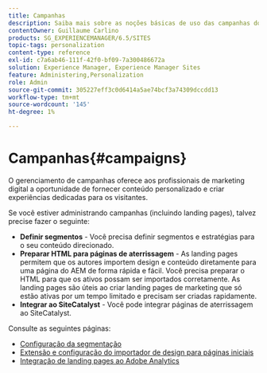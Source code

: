 ```yaml
---
title: Campanhas
description: Saiba mais sobre as noções básicas de uso das campanhas do Adobe Experience Manager (AEM).
contentOwner: Guillaume Carlino
products: SG_EXPERIENCEMANAGER/6.5/SITES
topic-tags: personalization
content-type: reference
exl-id: c7a6ab46-111f-42f0-bf09-7a300486672a
solution: Experience Manager, Experience Manager Sites
feature: Administering,Personalization
role: Admin
source-git-commit: 305227eff3c0d6414a5ae74bcf3a74309dccdd13
workflow-type: tm+mt
source-wordcount: '145'
ht-degree: 1%

---
```


# Campanhas{#campaigns}

O gerenciamento de campanhas oferece aos profissionais de marketing digital a oportunidade de fornecer conteúdo personalizado e criar experiências dedicadas para os visitantes.

Se você estiver administrando campanhas (incluindo landing pages), talvez precise fazer o seguinte:

* **Definir segmentos** - Você precisa definir segmentos e estratégias para o seu conteúdo direcionado.
* **Preparar HTML para páginas de aterrissagem** - As landing pages permitem que os autores importem design e conteúdo diretamente para uma página do AEM de forma rápida e fácil. Você precisa preparar o HTML para que os ativos possam ser importados corretamente. As landing pages são úteis ao criar landing pages de marketing que só estão ativas por um tempo limitado e precisam ser criadas rapidamente.
* **Integrar ao SiteCatalyst** - Você pode integrar páginas de aterrissagem ao SiteCatalyst.

Consulte as seguintes páginas:

* [Configuração da segmentação](/help/sites-administering/campaign-segmentation.md)
* [Extensão e configuração do importador de design para páginas iniciais](/help/sites-administering/extending-the-design-importer-for-landingpages.md)
* [Integração de landing pages ao Adobe Analytics](/help/sites-administering/integrating-landing-pages-with-adobe-analytics.md)
